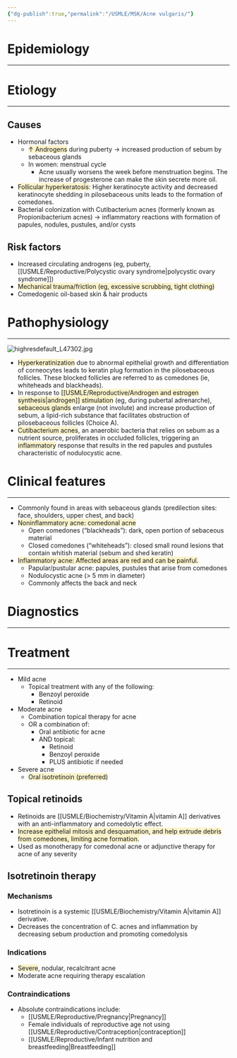 ```yaml
---
{"dg-publish":true,"permalink":"/USMLE/MSK/Acne vulgaris/"}
---
```


# Epidemiology
---


# Etiology
---
## Causes
- Hormonal factors
	- <span style="background:rgba(240, 200, 0, 0.2)">↑ Androgens</span> during puberty → increased production of sebum by sebaceous glands
	- In women: menstrual cycle 
		- Acne usually worsens the week before menstruation begins. The increase of progesterone can make the skin secrete more oil.
- <span style="background:rgba(240, 200, 0, 0.2)">Follicular hyperkeratosis</span>: Higher keratinocyte activity and decreased keratinocyte shedding in pilosebaceous units leads to the formation of comedones.
- Bacterial colonization with Cutibacterium acnes (formerly known as Propionibacterium acnes) → inflammatory reactions with formation of papules, nodules, pustules, and/or cysts
## Risk factors
- Increased circulating androgens (eg, puberty, [[USMLE/Reproductive/Polycystic ovary syndrome\|polycystic ovary syndrome]])
- <span style="background:rgba(240, 200, 0, 0.2)">Mechanical trauma/friction (eg, excessive scrubbing, tight clothing)</span>
- Comedogenic oil-based skin & hair products

# Pathophysiology
---
![highresdefault_L47302.jpg](/img/user/appendix/highresdefault_L47302.jpg)
- <span style="background:rgba(240, 200, 0, 0.2)">Hyperkeratinization</span> due to abnormal epithelial growth and differentiation of corneocytes leads to keratin plug formation in the pilosebaceous follicles.  These blocked follicles are referred to as comedones (ie, whiteheads and blackheads).
- In response to <span style="background:rgba(240, 200, 0, 0.2)">[[USMLE/Reproductive/Androgen and estrogen synthesis\|androgen]] stimulation</span> (eg, during pubertal adrenarche), <span style="background:rgba(240, 200, 0, 0.2)">sebaceous glands</span> enlarge (not involute) and increase production of sebum, a lipid-rich substance that facilitates obstruction of pilosebaceous follicles (Choice A).
- <span style="background:rgba(240, 200, 0, 0.2)">Cutibacterium acnes</span>, an anaerobic bacteria that relies on sebum as a nutrient source, proliferates in occluded follicles, triggering an <span style="background:rgba(240, 200, 0, 0.2)">inflammatory</span> response that results in the red papules and pustules characteristic of nodulocystic acne.
# Clinical features
---
- Commonly found in areas with sebaceous glands (predilection sites: face, shoulders, upper chest, and back)
- <span style="background:rgba(240, 200, 0, 0.2)">Noninflammatory acne: comedonal acne</span>
	- Open comedones (“blackheads”): dark, open portion of sebaceous material 
	- Closed comedones (“whiteheads”): closed small round lesions that contain whitish material (sebum and shed keratin)
- <span style="background:rgba(240, 200, 0, 0.2)">Inflammatory acne: Affected areas are red and can be painful.</span>
	- Papular/pustular acne: papules, pustules that arise from comedones 
	- Nodulocystic acne (> 5 mm in diameter)
	- Commonly affects the back and neck

# Diagnostics
---


# Treatment
---
- Mild acne
	- Topical treatment with any of the following:
		- Benzoyl peroxide
		- Retinoid
- Moderate acne	
	- Combination topical therapy for acne
	- OR a combination of:
		- Oral antibiotic for acne 
		- AND topical:
			- Retinoid
			- Benzoyl peroxide
			- PLUS antibiotic if needed
- Severe acne	
	- <span style="background:rgba(240, 200, 0, 0.2)">Oral isotretinoin (preferred)</span>
## Topical retinoids  
- Retinoids are [[USMLE/Biochemistry/Vitamin A\|vitamin A]] derivatives with an anti-inflammatory and comedolytic effect.
- <span style="background:rgba(240, 200, 0, 0.2)">Increase epithelial mitosis and desquamation, and help extrude debris from comedones, limiting acne formation.</span>
- Used as monotherapy for comedonal acne or adjunctive therapy for acne of any severity
## Isotretinoin therapy
### Mechanisms
- Isotretinoin is a systemic [[USMLE/Biochemistry/Vitamin A\|vitamin A]] derivative.
- Decreases the concentration of C. acnes and inflammation by decreasing sebum production and promoting comedolysis
### Indications
- <span style="background:rgba(240, 200, 0, 0.2)">Severe</span>, nodular, recalcitrant acne
- Moderate acne requiring therapy escalation
### Contraindications
- Absolute contraindications include:
	- [[USMLE/Reproductive/Pregnancy\|Pregnancy]]
	- Female individuals of reproductive age not using [[USMLE/Reproductive/Contraception\|contraception]]
	- [[USMLE/Reproductive/Infant nutrition and breastfeeding\|Breastfeeding]]
